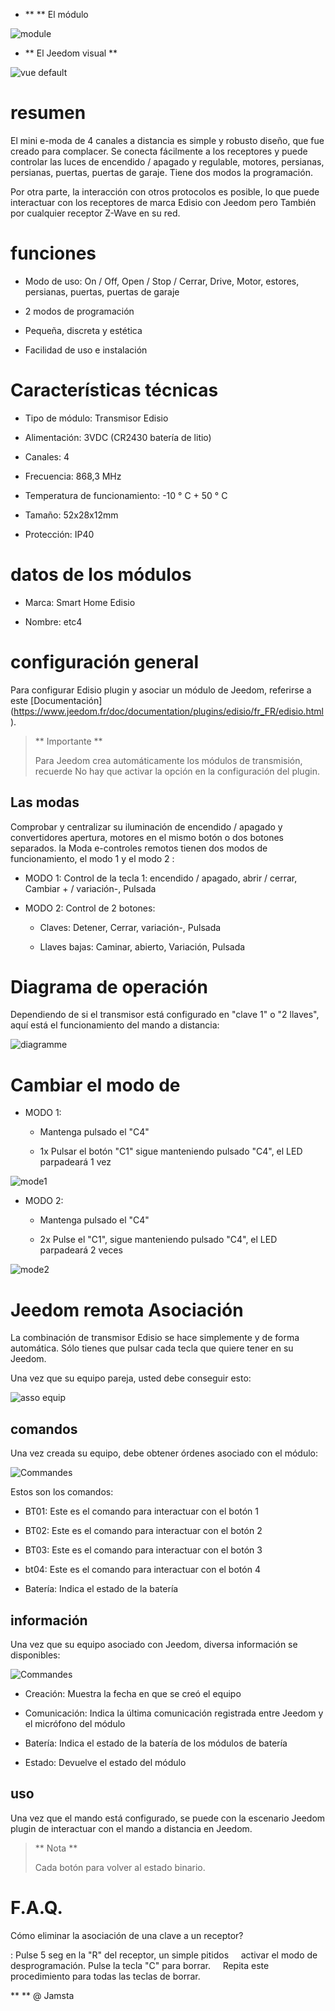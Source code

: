 -   ** ** El módulo

![module](../images/etc4/module.jpg)

-   ** El Jeedom visual **

![vue default](../images/etc4/vue_default.jpg)

resumen
======

El mini e-moda de 4 canales a distancia es simple y robusto diseño,
que fue creado para complacer. Se conecta fácilmente a los receptores y
puede controlar las luces de encendido / apagado y regulable, motores,
persianas, persianas, puertas, puertas de garaje. Tiene dos modos
la programación.

Por otra parte, la interacción con otros protocolos es posible, lo que puede
interactuar con los receptores de marca Edisio con Jeedom pero
También por cualquier receptor Z-Wave en su red.

funciones
=========

-   Modo de uso: On / Off, Open / Stop / Cerrar, Drive,
    Motor, estores, persianas, puertas, puertas de garaje

-   2 modos de programación

-   Pequeña, discreta y estética

-   Facilidad de uso e instalación

Características técnicas
===========================

-   Tipo de módulo: Transmisor Edisio

-   Alimentación: 3VDC (CR2430 batería de litio)

-   Canales: 4

-   Frecuencia: 868,3 MHz

-   Temperatura de funcionamiento: -10 ° C + 50 ° C

-   Tamaño: 52x28x12mm

-   Protección: IP40

datos de los módulos
=================

-   Marca: Smart Home Edisio

-   Nombre: etc4

configuración general
======================

Para configurar Edisio plugin y asociar un módulo de Jeedom,
referirse a este
[Documentación] (https://www.jeedom.fr/doc/documentation/plugins/edisio/fr_FR/edisio.html).

> ** Importante **
>
> Para Jeedom crea automáticamente los módulos de transmisión, recuerde
> No hay que activar la opción en la configuración del plugin.

Las modas
---------

Comprobar y centralizar su iluminación de encendido / apagado y convertidores
apertura, motores en el mismo botón o dos botones separados. la
Moda e-controles remotos tienen dos modos de funcionamiento, el modo 1 y el modo 2
:

-   MODO 1: Control de la tecla 1: encendido / apagado, abrir / cerrar,
    Cambiar + / variación-, Pulsada

-   MODO 2: Control de 2 botones:

    -   Claves: Detener, Cerrar, variación-, Pulsada

    -   Llaves bajas: Caminar, abierto, Variación, Pulsada

Diagrama de operación
===========================

Dependiendo de si el transmisor está configurado en "clave 1" o "2
llaves", aquí está el funcionamiento del mando a distancia:

![diagramme](../images/etc4/diagramme.jpg)

Cambiar el modo de
===============

-   MODO 1:

    -   Mantenga pulsado el "C4"

    -   1x Pulsar el botón "C1" sigue manteniendo pulsado
        "C4", el LED parpadeará 1 vez

![mode1](../images/etc4/mode1.jpg)

-   MODO 2:

    -   Mantenga pulsado el "C4"

    -   2x Pulse el "C1", sigue manteniendo pulsado
        "C4", el LED parpadeará 2 veces

![mode2](../images/etc4/mode2.jpg)

Jeedom remota Asociación
=======================================

La combinación de transmisor Edisio se hace simplemente y
de forma automática. Sólo tienes que pulsar cada tecla que
quiere tener en su Jeedom.

Una vez que su equipo pareja, usted debe conseguir esto:

![asso equip](../images/etc4/asso_equip.jpg)

comandos
---------

Una vez creada su equipo, debe obtener órdenes
asociado con el módulo:

![Commandes](../images/etc4/commandes.jpg)

Estos son los comandos:

-   BT01: Este es el comando para interactuar con el botón 1

-   BT02: Este es el comando para interactuar con el botón 2

-   BT03: Este es el comando para interactuar con el botón 3

-   bt04: Este es el comando para interactuar con el botón 4

-   Batería: Indica el estado de la batería

información
------------

Una vez que su equipo asociado con Jeedom, diversa información se
disponibles:

![Commandes](../images/etc4/infos.jpg)

-   Creación: Muestra la fecha en que se creó el equipo

-   Comunicación: Indica la última comunicación registrada entre
    Jeedom y el micrófono del módulo

-   Batería: Indica el estado de la batería de los módulos de batería

-   Estado: Devuelve el estado del módulo

uso
-----------

Una vez que el mando está configurado, se puede con la
escenario Jeedom plugin de interactuar con el mando a distancia en Jeedom.

> ** Nota **
>
> Cada botón para volver al estado binario.

F.A.Q.
======

Cómo eliminar la asociación de una clave a un receptor?

: Pulse 5 seg en la "R" del receptor, un simple pitidos
    activar el modo de desprogramación. Pulse la tecla "C" para borrar.
    Repita este procedimiento para todas las teclas de borrar.

** ** @ Jamsta
